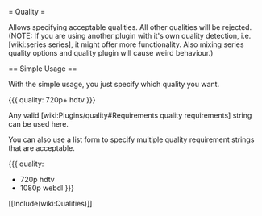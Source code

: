= Quality =

Allows specifying acceptable qualities. All other qualities will be rejected. (NOTE: If you are using another plugin with it's own quality detection, i.e. [wiki:series series], it might offer more functionality. Also mixing series quality options and quality plugin will cause weird behaviour.)

== Simple Usage ==

With the simple usage, you just specify which quality you want.

{{{
quality: 720p+ hdtv
}}}

Any valid [wiki:Plugins/quality#Requirements quality requirements] string can be used here.

You can also use a list form to specify multiple quality requirement strings that are acceptable.

{{{
quality:
  - 720p hdtv
  - 1080p webdl
}}}

[[Include(wiki:Qualities)]]